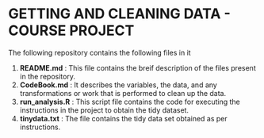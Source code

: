 GETTING AND CLEANING DATA - COURSE PROJECT
====================================

The following repository contains the following files in it

1. **README.md** : This file contains the breif description of the files present in the repository.
2. **CodeBook.md** : It describes the variables, the data, and any transformations or work that is performed to clean up the data.
3. **run_analysis.R** : This script file contains the code for executing the instructions in the project to obtain the tidy dataset.
4. **tinydata.txt** : The file contains the tidy data set obtained as per instructions.
